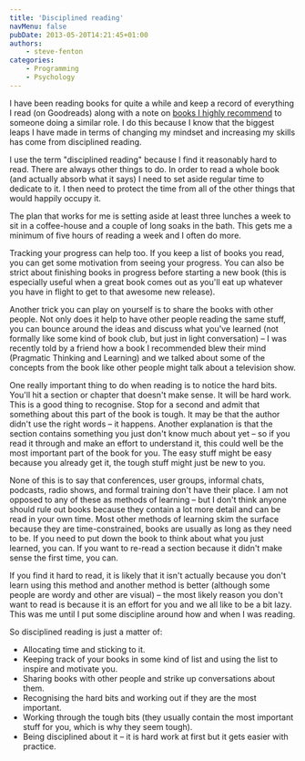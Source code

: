 ```yaml
---
title: 'Disciplined reading'
navMenu: false
pubDate: 2013-05-20T14:21:45+01:00
authors:
    - steve-fenton
categories:
    - Programming
    - Psychology
---
```


I have been reading books for quite a while and keep a record of everything I read (on Goodreads) along with a note on [books I highly recommend](/about-me/recommended-reading/) to someone doing a similar role. I do this because I know that the biggest leaps I have made in terms of changing my mindset and increasing my skills has come from disciplined reading.

I use the term "disciplined reading" because I find it reasonably hard to read. There are always other things to do. In order to read a whole book (and actually absorb what it says) I need to set aside regular time to dedicate to it. I then need to protect the time from all of the other things that would happily occupy it.

The plan that works for me is setting aside at least three lunches a week to sit in a coffee-house and a couple of long soaks in the bath. This gets me a minimum of five hours of reading a week and I often do more.

Tracking your progress can help too. If you keep a list of books you read, you can get some motivation from seeing your progress. You can also be strict about finishing books in progress before starting a new book (this is especially useful when a great book comes out as you'll eat up whatever you have in flight to get to that awesome new release).

Another trick you can play on yourself is to share the books with other people. Not only does it help to have other people reading the same stuff, you can bounce around the ideas and discuss what you've learned (not formally like some kind of book club, but just in light conversation) – I was recently told by a friend how a book I recommended blew their mind (Pragmatic Thinking and Learning) and we talked about some of the concepts from the book like other people might talk about a television show.

One really important thing to do when reading is to notice the hard bits. You'll hit a section or chapter that doesn't make sense. It will be hard work. This is a good thing to recognise. Stop for a second and admit that something about this part of the book is tough. It may be that the author didn't use the right words – it happens. Another explanation is that the section contains something you just don't know much about yet – so if you read it through and make an effort to understand it, this could well be the most important part of the book for you. The easy stuff might be easy because you already get it, the tough stuff might just be new to you.

None of this is to say that conferences, user groups, informal chats, podcasts, radio shows, and formal training don't have their place. I am not opposed to any of these as methods of learning – but I don't think anyone should rule out books because they contain a lot more detail and can be read in your own time. Most other methods of learning skim the surface because they are time-constrained, books are usually as long as they need to be. If you need to put down the book to think about what you just learned, you can. If you want to re-read a section because it didn't make sense the first time, you can.

If you find it hard to read, it is likely that it isn't actually because you don't learn using this method and another method is better (although some people are wordy and other are visual) – the most likely reason you don't want to read is because it is an effort for you and we all like to be a bit lazy. This was me until I put some discipline around how and when I was reading.

So disciplined reading is just a matter of:

- Allocating time and sticking to it.
- Keeping track of your books in some kind of list and using the list to inspire and motivate you.
- Sharing books with other people and strike up conversations about them.
- Recognising the hard bits and working out if they are the most important.
- Working through the tough bits (they usually contain the most important stuff for you, which is why they seem tough).
- Being disciplined about it – it is hard work at first but it gets easier with practice.

